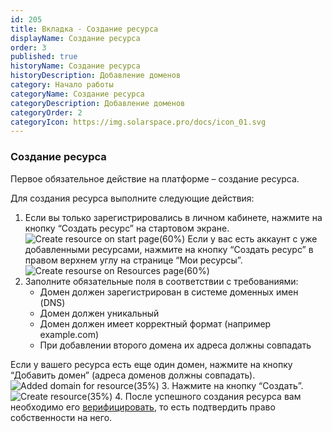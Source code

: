 ```yaml
---
id: 205
title: Вкладка - Создание ресурса
displayName: Создание ресурса
order: 3
published: true
historyName: Создание ресурса
historyDescription: Добавление доменов
category: Начало работы
categoryName: Создание ресурса
categoryDescription: Добавление доменов
categoryOrder: 2
categoryIcon: https://img.solarspace.pro/docs/icon_01.svg
---
```


### Создание ресурса
Первое обязательное действие на платформе – создание ресурса.

Для создания ресурса выполните следующие действия:
1. Если вы только зарегистрировались в личном кабинете, нажмите на кнопку “Создать ресурс” на стартовом экране.
![Create resource on start page(60%)](https://img.solarspace.pro/docs/create-resource-on-start-page.jpg "Создание ресурса на стартовой странице")
Если у вас есть аккаунт с уже добавленными ресурсами, нажмите на кнопку “Создать ресурс” в правом верхнем углу на странице “Мои ресурсы”.
![Create resourse on Resources page(60%)](https://img.solarspace.pro/docs/create-resource-on-resources-page.jpg "Создание ресурса на странице Ресурсов")
2. Заполните обязательные поля в соответствии с требованиями:
   - Домен должен зарегистрирован в системе доменных имен (DNS)
   - Домен должен уникальный
   - Домен должен имеет корректный формат (например example.com)
   - При добавлении второго домена их адреса должны совпадать

Если у вашего ресурса есть еще один домен, нажмите на кнопку “Добавить домен” (адреса доменов должны совпадать).
![Added domain for resource(35%)](https://img.solarspace.pro/docs/added-domain-for-resource.jpg "Добавление второго домена")
3. Нажмите на кнопку “Создать”.
![Create resource(35%)](https://img.solarspace.pro/docs/create-resource.jpg "Создание ресурса")
4. После успешного создания ресурса вам необходимо его [верифицировать]([206]), то есть подтвердить право собственности на него.